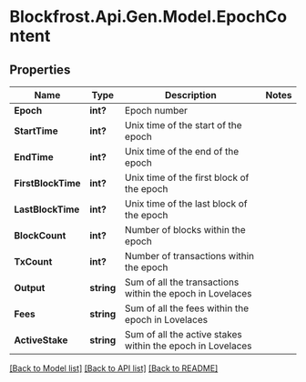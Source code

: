 # Blockfrost.Api.Gen.Model.EpochContent
## Properties

Name | Type | Description | Notes
------------ | ------------- | ------------- | -------------
**Epoch** | **int?** | Epoch number | 
**StartTime** | **int?** | Unix time of the start of the epoch | 
**EndTime** | **int?** | Unix time of the end of the epoch | 
**FirstBlockTime** | **int?** | Unix time of the first block of the epoch | 
**LastBlockTime** | **int?** | Unix time of the last block of the epoch | 
**BlockCount** | **int?** | Number of blocks within the epoch | 
**TxCount** | **int?** | Number of transactions within the epoch | 
**Output** | **string** | Sum of all the transactions within the epoch in Lovelaces | 
**Fees** | **string** | Sum of all the fees within the epoch in Lovelaces | 
**ActiveStake** | **string** | Sum of all the active stakes within the epoch in Lovelaces | 

[[Back to Model list]](../README.md#documentation-for-models) [[Back to API list]](../README.md#documentation-for-api-endpoints) [[Back to README]](../README.md)

